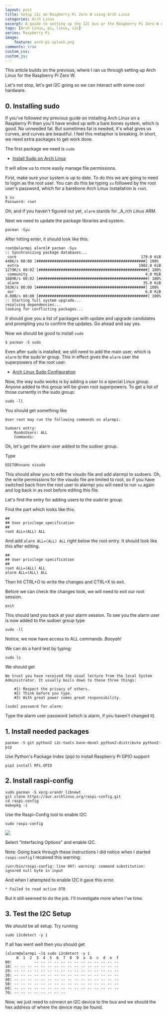 ```yaml
---
layout: post
title: Setup i2c on Raspberry Pi Zero W using Arch Linux
categories: Arch Linux
excerpt: A guide to setting up the I2C bus or the Raspberry Pi Zero W on Arch Linux
tags: [Arch Linux, pi, linux, i2c]
series: Raspberry Pi
image: 
    feature: arch-pi-splash.png
comments: true
custom_css:
custom_js: 
---
```


This article builds on the previous, where I ran us through setting up Arch Linux for the Raspberry Pi Zero W.

Let's not stop, let's get I2C going so we can interact with some cool hardware.

## 0. Installing sudo
If you've followed my previous guide on installing Arch Linux on a Raspberry Pi then you'll have ended up with a bare bones system, which is good.  No unneeded fat.  But sometimes fat is needed, it's what gives us curves, and curves are beautiful.  I feel this metaphor is breaking.  In short, we need extra packages to get work done.

The first package we need is `sudo`

* [Install Sudo on Arch Linux](https://wiki.archlinux.org/index.php/sudo#Installation)

It will allow us to more easily manage file permissions.

First, make sure your system is up to date.  To do this we are going to need to login as the root user.  You can do this be typing `su` followed by the root user's password, which for a barebone Arch Linux installation is `root`.
```
$ su
Password: root
```

Oh, and if you haven't figured out yet, `alarm` stands for _A_rch _Linux_ _ARM_.

Next we need to update the package libraries and system.
```
pacman -Syu
```
After hitting enter, it should look like this:
```
root@alarmpi alarm]# pacman -Syu
:: Synchronizing package databases...
 core                                                        179.0 KiB   448K/s 00:00 [#################################################] 100%
 extra                                                      1982.8 KiB  1279K/s 00:02 [#################################################] 100%
 community                                                     4.0 MiB  1689K/s 00:02 [#################################################] 100%
 alarm                                                        35.0 KiB   583K/s 00:00 [#################################################] 100%
 aur                                                           6.0 KiB  0.00B/s 00:00 [#################################################] 100%
:: Starting full system upgrade...
resolving dependencies...
looking for conflicting packages...
```
It should give you a list of packages with update and upgrade candidates and prompting you to confirm the updates.  Go ahead and say yes.

Now we should be good to install `sudo`

```
$ pacman -S sudo
```

Even after sudo is installed, we still need to add the main user, which is `alarm` to the sudo'er group.  This in effect gives the `alarm` user the superpowers of the root user.

* [Arch Linux Sudo Configuration](https://wiki.archlinux.org/index.php/sudo#Configuration)

Now, the way sudo works is by adding a user to a special Linux group.  Anyone added to this group will be given root superpowers.  To get a list of those currently in the sudo group:
```
sudo -ll
```

You should get something like

```
User root may run the following commands on alarmpi:

Sudoers entry:
    RunAsUsers: ALL
    Commands:
```
Ok, let's get the alarm user added to the sudoer group.

Type
```
EDITOR=nano visudo
```
This should allow you to edit the visudo file and add alarmpi to sudoers.  Oh, the write permissions for the visudo file are limited to root, so if you have switched back from the root user to alarmpi you will need to run `su` again and log back in as root before editing this file.

Let's find the entry for adding users to the sudo'er group.

Find the part which looks like this:
```
##
## User privilege specification
##
root ALL=(ALL) ALL
```
And add `alarm ALL=(ALL) ALL` right below the root entry.  It should look like this after editing.

```
##
## User privilege specification
##
root ALL=(ALL) ALL
alarm ALL=(ALL) ALL
```

Then hit CTRL+O to write the changes and CTRL+X to exit.

Before we can check the changes took, we will need to exit our root session.

```
exit
```
This should land you back at your alarm session.  To see you the alarm user is now added to the sudoer group type

```
sudo -ll
```

Notice, we now have access to ALL commands.  _Booyah!_

We can do a hard test by typing:

```
sudo ls
```
We should get
```
We trust you have received the usual lecture from the local System
Administrator. It usually boils down to these three things:

    #1) Respect the privacy of others.
    #2) Think before you type.
    #3) With great power comes great responsibility.

[sudo] password for alarm:
```
Type the alarm user password (which is alarm, if you haven't changed it).


## 1. Install needed packages

```
pacman -S git python2 i2c-tools base-devel python2-distribute python2-pip
```

Use Python's Package Index (pip) to install Raspberry Pi GPIO support

```
pip2 install RPi.GPIO
```

## 2. Install raspi-config
```
sudo pacman -S xorg-xrandr libnewt
git clone https://aur.archlinux.org/raspi-config.git
cd raspi-config
makepkg -i
```

Use the Raspi-Config tool to enable I2C
```
sudo raspi-config
```

![](https://ladvien.com/images/rasp-config.png)


Select "Interfacing Options" and enable I2C.

Note: Going back through these instructions I did notice when I started `raspi-config` I received this warning:

`/usr/bin/raspi-config: line 997: warning: command substitution: ignored null byte in input`

And when I attempted to enable I2C it gave this error.

`* Failed to read active DTB`

But it still seemed to do the job. I'll investigate more when I've time.


## 3. Test the I2C Setup
We _should_ be all setup.  Try running
```
sudo i2cdetect -y 1
```

If all has went well then you should get
```
[alarm@alarmpi ~]$ sudo i2cdetect -y 1
     0  1  2  3  4  5  6  7  8  9  a  b  c  d  e  f
00:          -- -- -- -- -- -- -- -- -- -- -- -- --
10: -- -- -- -- -- -- -- -- -- -- -- -- -- -- -- --
20: -- -- -- -- -- -- -- -- -- -- -- -- -- -- -- --
30: -- -- -- -- -- -- -- -- -- -- -- -- -- -- -- --
40: -- -- -- -- -- -- -- -- -- -- -- -- -- -- -- --
50: -- -- -- -- -- -- -- -- -- -- -- -- -- -- -- --
60: -- -- -- -- -- -- -- -- -- -- -- -- -- -- -- --
70: -- -- -- -- -- -- -- --
```
Now, we just need to connect an I2C device to the bus and we should the hex address of where the device may be found.